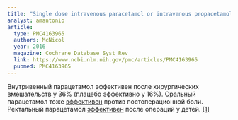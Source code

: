 ```yaml
---
title: "Single dose intravenous paracetamol or intravenous propacetamol for postoperative pain"
analyst: amantonio
article:
  type: PMC4163965
  authors: McNicol
  year: 2016
  magazine: Cochrane Database Syst Rev
  link: https://www.ncbi.nlm.nih.gov/pmc/articles/PMC4163965
  pubmed: PMC4163965
---
```


Внутривенный парацетамол эффективен после хирургических вмешательств у 36% (плацебо эффективно у 16%). Оральный парацетамол тоже [эффективен](https://www.ncbi.nlm.nih.gov/pubmed/18843665) против постоперационной боли. Ректальный парацетамол [эффективен](https://www.ncbi.nlm.nih.gov/pubmed/10443608) после операций у детей. [[1]](https://www.ncbi.nlm.nih.gov/pubmed/10103349)
